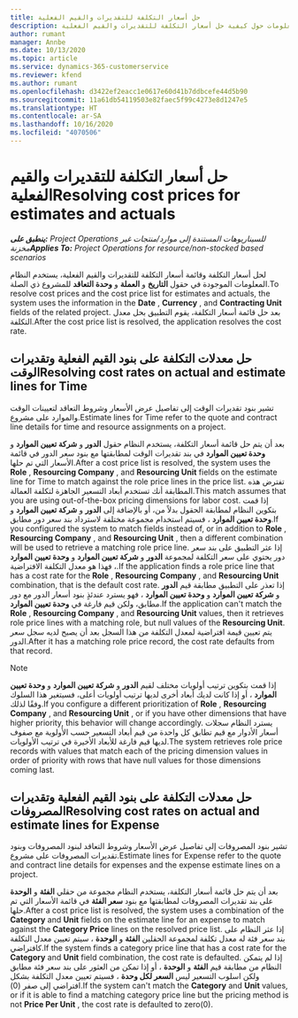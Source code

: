 ```yaml
---
title: حل أسعار التكلفة للتقديرات والقيم الفعلية
description: يقدم هذا الموضوع معلومات حول كيفية حل أسعار التكلفة للتقديرات والقيم الفعلية.
author: rumant
manager: Annbe
ms.date: 10/13/2020
ms.topic: article
ms.service: dynamics-365-customerservice
ms.reviewer: kfend
ms.author: rumant
ms.openlocfilehash: d3422ef2eacc1e0617e60d41b7ddbcefe44d5b90
ms.sourcegitcommit: 11a61db54119503e82faec5f99c4273e8d1247e5
ms.translationtype: HT
ms.contentlocale: ar-SA
ms.lasthandoff: 10/16/2020
ms.locfileid: "4070506"
---
```

# <a name="resolving-cost-prices-for-estimates-and-actuals"></a><span data-ttu-id="f19ed-103">حل أسعار التكلفة للتقديرات والقيم الفعلية</span><span class="sxs-lookup"><span data-stu-id="f19ed-103">Resolving cost prices for estimates and actuals</span></span>

<span data-ttu-id="f19ed-104">_**ينطبق على:** Project Operations للسيناريوهات المستندة إلى موارد/منتجات غير مخزنة‬_</span><span class="sxs-lookup"><span data-stu-id="f19ed-104">_**Applies To:** Project Operations for resource/non-stocked based scenarios_</span></span>

<span data-ttu-id="f19ed-105">لحل أسعار التكلفة وقائمة أسعار التكلفة للتقديرات والقيم الفعلية، يستخدم النظام المعلومات الموجودة في حقول **التاريخ** و **العملة** و **وحدة التعاقد** للمشروع ذي الصلة.</span><span class="sxs-lookup"><span data-stu-id="f19ed-105">To resolve cost prices and the cost price list for estimates and actuals, the system uses the information in the **Date** , **Currency** , and **Contracting Unit** fields of the related project.</span></span> <span data-ttu-id="f19ed-106">بعد حل قائمة أسعار التكلفة، يقوم التطبيق بحل معدل التكلفة.</span><span class="sxs-lookup"><span data-stu-id="f19ed-106">After the cost price list is resolved, the application resolves the cost rate.</span></span>

## <a name="resolving-cost-rates-on-actual-and-estimate-lines-for-time"></a><span data-ttu-id="f19ed-107">حل معدلات التكلفة على بنود القيم الفعلية وتقديرات الوقت</span><span class="sxs-lookup"><span data-stu-id="f19ed-107">Resolving cost rates on actual and estimate lines for Time</span></span>

<span data-ttu-id="f19ed-108">تشير بنود تقديرات الوقت إلى تفاصيل عرض الأسعار وشروط التعاقد لتعيينات الوقت والموارد على مشروع.</span><span class="sxs-lookup"><span data-stu-id="f19ed-108">Estimate lines for Time refer to the quote and contract line details for time and resource assignments on a project.</span></span>

<span data-ttu-id="f19ed-109">بعد أن يتم حل قائمة أسعار التكلفة، يستخدم النظام حقول **الدور** و **شركة تعيين الموارد** و **وحدة تعيين الموارد** في بند تقديرات الوقت لمطابقتها مع بنود سعر الدور في قائمة الأسعار التي تم حلها.</span><span class="sxs-lookup"><span data-stu-id="f19ed-109">After a cost price list is resolved, the system uses the **Role** , **Resourcing Company** , and **Resourcing Unit** fields on the estimate line for Time to match against the role price lines in the price list.</span></span> <span data-ttu-id="f19ed-110">تفترض هذه المطابقة أنك تستخدم أبعاد التسعير الجاهزة لتكلفة العمالة.</span><span class="sxs-lookup"><span data-stu-id="f19ed-110">This match assumes that you are using out-of-the-box pricing dimensions for labor cost.</span></span> <span data-ttu-id="f19ed-111">إذا قمت بتكوين النظام لمطابقة الحقول بدلاً من، أو بالإضافة إلى **الدور** و **شركة تعيين الموارد** و **وحدة تعيين الموارد** ، فسيتم استخدام مجموعة مختلفة لاسترداد بند سعر دور مطابق.</span><span class="sxs-lookup"><span data-stu-id="f19ed-111">If you configured the system to match fields instead of, or in addition to **Role** , **Resourcing Company** , and **Resourcing Unit** , then a different combination will be used to retrieve a matching role price line.</span></span> <span data-ttu-id="f19ed-112">إذا عثر التطبيق على بند سعر دور يحتوي على سعر التكلفة لمجموعة **الدور** و **شركة تعيين الموارد** و **وحدة تعيين الموارد** ، فهذا هو معدل التكلفة الافتراضية.</span><span class="sxs-lookup"><span data-stu-id="f19ed-112">If the application finds a role price line that has a cost rate for the **Role** , **Resourcing Company** , and **Resourcing Unit** combination, that is the default cost rate.</span></span> <span data-ttu-id="f19ed-113">إذا تعذر على التطبيق مطابقة قيم **الدور** و **شركة تعيين الموارد** و **وحدة تعيين الموارد** ، فهو يسترد عندئذٍ بنود أسعار الدور مع دور مطابق، ولكن قيم فارغة في **وحدة تعيين الموارد**.</span><span class="sxs-lookup"><span data-stu-id="f19ed-113">If the application can't match the **Role** , **Resourcing Company** , and **Resourcing Unit** values, then it retrieves role price lines with a matching role, but null values of the **Resourcing Unit**.</span></span> <span data-ttu-id="f19ed-114">يتم تعيين قيمة افتراضية لمعدل التكلفة من هذا السجل بعد أن يصبح لديه سجل سعر الدور.</span><span class="sxs-lookup"><span data-stu-id="f19ed-114">After it has a matching role price record, the cost rate defaults from that record.</span></span> 

> [!NOTE]
> <span data-ttu-id="f19ed-115">إذا قمت بتكوين ترتيب أولويات مختلف لقيم **الدور** و **شركة تعيين الموارد** و **وحدة تعيين الموارد** ، أو إذا كانت لديك أبعاد أخرى لديها ترتيب أولويات أعلى، فسيتغير هذا السلوك وفقًا لذلك.</span><span class="sxs-lookup"><span data-stu-id="f19ed-115">If you configure a different prioritization of **Role** , **Resourcing Company** , and **Resourcing Unit** , or if you have other dimensions that have higher priority, this behavior will change accordingly.</span></span> <span data-ttu-id="f19ed-116">يسترد النظام سجلات أسعار الأدوار مع قيم تطابق كل واحدة من قيم أبعاد التسعير حسب الأولوية مع صفوف لديها قيم فارغة للأبعاد الأخيرة في ترتيب الأولويات.</span><span class="sxs-lookup"><span data-stu-id="f19ed-116">The system retrieves role price records with values that match each of the pricing dimension values in order of priority with rows that have null values for those dimensions coming last.</span></span>

## <a name="resolving-cost-rates-on-actual-and-estimate-lines-for-expense"></a><span data-ttu-id="f19ed-117">حل معدلات التكلفة على بنود القيم الفعلية وتقديرات المصروفات</span><span class="sxs-lookup"><span data-stu-id="f19ed-117">Resolving cost rates on actual and estimate lines for Expense</span></span>

<span data-ttu-id="f19ed-118">تشير بنود المصروفات إلى تفاصيل عرض الأسعار وشروط التعاقد لبنود المصروفات وبنود تقديرات المصروفات على مشروع.</span><span class="sxs-lookup"><span data-stu-id="f19ed-118">Estimate lines for Expense refer to the quote and contract line details for expenses and the expense estimate lines on a project.</span></span>

<span data-ttu-id="f19ed-119">بعد أن يتم حل قائمة أسعار التكلفة، يستخدم النظام مجموعة من حقلي **الفئة** و **الوحدة** على بند تقديرات المصروفات لمطابقتها مع بنود **سعر الفئة** في قائمة الأسعار التي تم حلها.</span><span class="sxs-lookup"><span data-stu-id="f19ed-119">After a cost price list is resolved, the system uses a combination of the **Category** and **Unit** fields on the estimate line for an expense to match against the **Category Price** lines on the resolved price list.</span></span> <span data-ttu-id="f19ed-120">إذا عثر النظام على بند سعر فئة له معدل تكلفة لمجموعة الحقلين **الفئة** و **الوحدة** ، سيتم تعيين معدل التكلفة كافتراضي.</span><span class="sxs-lookup"><span data-stu-id="f19ed-120">If the system finds a category price line that has a cost rate for the **Category** and **Unit** field combination, the cost rate is defaulted.</span></span> <span data-ttu-id="f19ed-121">إذا لم يتمكن النظام من مطابقة قيم **الفئة** و **الوحدة** ، أو إذا تمكن من العثور على بند سعر فئة مطابق ولكن اسلوب التسعير ليس **السعر لكل وحدة** ، فسيتم تعيين معدل التكلفة بشكل افتراضي إلى صفر (0).</span><span class="sxs-lookup"><span data-stu-id="f19ed-121">If the system can't match the **Category** and **Unit** values, or if it is able to find a matching category price line but the pricing method is not **Price Per Unit** , the cost rate is defaulted to zero(0).</span></span>
